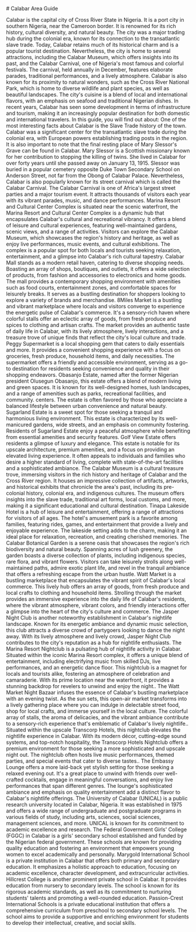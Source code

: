 \# Calabar Area Guide

Calabar is the capital city of Cross River State in Nigeria. It is a port city in southern Nigeria, near the Cameroon border. It is renowned for its rich history, cultural diversity, and natural beauty. The city was a major trading hub during the colonial era, known for its connection to the transatlantic slave trade. Today, Calabar retains much of its historical charm and is a popular tourist destination. Nevertheless, the city is home to several attractions, including the Calabar Museum, which offers insights into its past, and the Calabar Carnival, one of Nigeria's most famous and colorful festivals. The carnival, held annually in December, features elaborate parades, traditional performances, and a lively atmosphere. Calabar is also known for its proximity to natural wonders, such as the Cross River National Park, which is home to diverse wildlife and plant species, as well as beautiful landscapes. The city's cuisine is a blend of local and international flavors, with an emphasis on seafood and traditional Nigerian dishes. In recent years, Calabar has seen some development in terms of infrastructure and tourism, making it an increasingly popular destination for both domestic and international travelers. In this guide, you will find out about: One of the most interesting facts about Calabar is the Slave Trade history of the town. Calabar was a significant center for the transatlantic slave trade during the colonial era, with European powers establishing trading posts in the region. It is also important to note that the final resting place of Mary Slessor's Grave can be found in Calabar. Mary Slessor is a Scottish missionary known for her contribution to stopping the killing of twins. She lived in Calabar for over forty years until she passed away on January 13, 1915\. Slessor was buried in a popular cemetery opposite Duke Town Secondary School on Anderson Street, not far from the Obong of Calabar Palace. Nevertheless, Calabar is also popularly known for its street carnival which is called the Calabar Carnival. The Calabar Carnival is one of Africa's largest street parties and a major tourism event. It attracts thousands of visitors each year with its vibrant parades, music, and dance performances. Marina Resort and Cultural Center Complex is situated near the scenic waterfront, the Marina Resort and Cultural Center Complex is a dynamic hub that encapsulates Calabar's cultural and recreational vibrancy. It offers a blend of leisure and cultural experiences, featuring well\-maintained gardens, scenic views, and a range of activities. Visitors can explore the Calabar Museum, which showcases the region's history and heritage, as well as enjoy live performances, music events, and cultural exhibitions. The complex is a popular spot for both locals and tourists seeking relaxation, entertainment, and a glimpse into Calabar's rich cultural tapestry. Calabar Mall stands as a modern retail haven, catering to diverse shopping needs. Boasting an array of shops, boutiques, and outlets, it offers a wide selection of products, from fashion and accessories to electronics and home goods. The mall provides a contemporary shopping environment with amenities such as food courts, entertainment zones, and comfortable spaces for leisurely breaks. It serves as a bustling destination for shoppers looking to explore a variety of brands and merchandise. 8Miles Market is a bustling and vibrant marketplace where locals and visitors converge to experience the energetic pulse of Calabar's commerce. It's a sensory\-rich haven where colorful stalls offer an eclectic array of goods, from fresh produce and spices to clothing and artisan crafts. The market provides an authentic taste of daily life in Calabar, with its lively atmosphere, lively interactions, and a treasure trove of unique finds that reflect the city's local culture and trade. Peggy Supermarket is a local shopping gem that caters to daily essentials and more. It provides a convenient shopping experience with a focus on groceries, fresh produce, household items, and daily necessities. The supermarket offers a friendly and accessible environment, serving as a go\-to destination for residents seeking convenience and quality in their shopping endeavors. Obasanjo Estate, named after the former Nigerian president Olusegun Obasanjo, this estate offers a blend of modern living and green spaces. It is known for its well\-designed homes, lush landscapes, and a range of amenities such as parks, recreational facilities, and community. centers. The estate is often favored by those who appreciate a balanced lifestyle between urban convenience and natural beauty. Sugarland Estate is a sweet spot for those seeking a tranquil and harmonious living environment. This estate is characterized by its well\-manicured gardens, wide streets, and an emphasis on community fostering. Residents of Sugarland Estate enjoy a peaceful atmosphere while benefiting from essential amenities and security features. Golf View Estate offers residents a glimpse of luxury and elegance. This estate is notable for its upscale architecture, premium amenities, and a focus on providing an elevated living experience. It often appeals to individuals and families who desire a higher standard of living, complete with state\-of\-the\-art facilities and a sophisticated ambiance. The Calabar Museum is a cultural treasure trove, immersing visitors in the rich history and heritage of Calabar and the Cross River region. It houses an impressive collection of artifacts, artworks, and historical exhibits that chronicle the area's past, including its pre\-colonial history, colonial era, and indigenous cultures. The museum offers insights into the slave trade, traditional art forms, local customs, and more, making it a significant educational and cultural destination. Tinapa Lakeside Hotel is a hub of leisure and entertainment, offering a range of attractions for visitors of all ages. The hotel's amusement park is a favorite among families, featuring rides, games, and entertainment that provide a lively and enjoyable experience. The lakeside setting adds to the charm, making it an ideal place for relaxation, recreation, and creating cherished memories. The Calabar Botanical Garden is a serene oasis that showcases the region's rich biodiversity and natural beauty. Spanning acres of lush greenery, the garden boasts a diverse collection of plants, including indigenous species, rare flora, and vibrant flowers. Visitors can take leisurely strolls along well\-maintained paths, admire exotic plant life, and revel in the tranquil ambiance that offers a refreshing escape from the urban hustle. Watt Market is a bustling marketplace that encapsulates the vibrant spirit of Calabar's local commerce. This lively hub offers an array of goods, from fresh produce and local crafts to clothing and household items. Strolling through the market provides an immersive experience into the daily life of Calabar's residents, where the vibrant atmosphere, vibrant colors, and friendly interactions offer a glimpse into the heart of the city's culture and commerce. The Jasper Night Club is another noteworthy establishment in Calabar's nightlife landscape. Known for its energetic ambiance and dynamic music selection, this club attracts a diverse crowd of partygoers looking to dance the night away. With its lively atmosphere and lively crowd, Jasper Night Club contributes to the city's reputation as a hub for nightlife enthusiasts. The Marina Resort Nightclub is a pulsating hub of nightlife activity in Calabar. Situated within the iconic Marina Resort complex, it offers a unique blend of entertainment, including electrifying music from skilled DJs, live performances, and an energetic dance floor. This nightclub is a magnet for locals and tourists alike, fostering an atmosphere of celebration and camaraderie. With its prime location near the waterfront, it provides a stunning backdrop for revelers to unwind and enjoy the night.. The Watt Market Night Bazaar infuses the essence of Calabar's bustling marketplace with an evening twist. As the sun sets, this open\-air market transforms into a lively gathering place where you can indulge in delectable street food, shop for local crafts, and immerse yourself in the local culture. The colorful array of stalls, the aroma of delicacies, and the vibrant ambiance contribute to a sensory\-rich experience that's emblematic of Calabar's lively nightlife.. Situated within the upscale Transcorp Hotels, this nightclub elevates the nightlife experience in Calabar. With its modern décor, cutting\-edge sound systems, and top\-notch hospitality, the Transcorp Hotels Nightclub offers a premium environment for those seeking a more sophisticated and upscale night out. The nightclub often hosts live music performances, themed parties, and special events that cater to diverse tastes.. The Embassy Lounge offers a more laid\-back yet stylish setting for those seeking a relaxed evening out. It's a great place to unwind with friends over well\-crafted cocktails, engage in meaningful conversations, and enjoy live performances that span different genres. The lounge's sophisticated ambiance and emphasis on quality entertainment add a distinct flavor to Calabar's nightlife offerings. The University of Calabar (UNICAL) is a public research university located in Calabar, Nigeria. It was established in 1975 and offers a wide range of undergraduate and postgraduate programs in various fields of study, including arts, sciences, social sciences, management sciences, and more. UNICAL is known for its commitment to academic excellence and research. The Federal Government Girls' College (FGGC) in Calabar is a girls' secondary school established and funded by the Nigerian federal government. These schools are known for providing quality education and fostering an environment that empowers young women to excel academically and personally. Marygold International School is a private institution in Calabar that offers both primary and secondary education. It emphasizes a holistic approach to education, focusing on academic excellence, character development, and extracurricular activities. Hillcrest College is another prominent private school in Calabar. It provides education from nursery to secondary levels. The school is known for its rigorous academic standards, as well as its commitment to nurturing students' talents and promoting a well\-rounded education. Passion\-Crest International Schools is a private educational institution that offers a comprehensive curriculum from preschool to secondary school levels. The school aims to provide a supportive and enriching environment for students to develop their intellectual, creative, and social skills.
